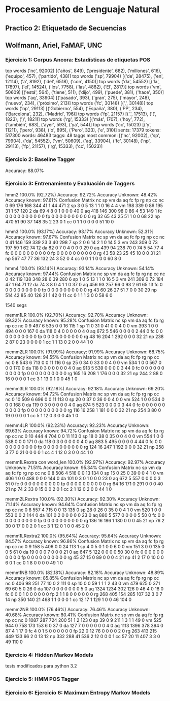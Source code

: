 # Procesamiento de Lenguaje Natural #

## Practico 2: Etiquetado de Secuencias  ##
## Wolfmann, Ariel, FaMAF, UNC  ##

### Ejercicio 1:  Corpus Ancora: Estadísticas de etiquetas POS ###
top words ('nc', 92002) [('años', 849), ('presidente', 682), ('millones', 616), ('equipo', 457), ('partido', 438)]
top words ('sp', 79904) [('de', 28475), ('en', 12114), ('a', 8192), ('del', 6518), ('con', 4150)]
top words ('da', 54552) [('la', 17897), ('el', 14524), ('los', 7758), ('las', 4882), ('El', 2817)]
top words ('vm', 50609) [('está', 564), ('tiene', 511), ('dijo', 499), ('puede', 381), ('hace', 350)]
top words ('aq', 33904) [('pasado', 393), ('gran', 275), ('mayor', 248), ('nuevo', 234), ('próximo', 213)]
top words ('fc', 30148) [(',', 30148)]
top words ('np', 29113) [('Gobierno', 554), ('España', 380), ('PP', 234), ('Barcelona', 232), ('Madrid', 196)]
top words ('fp', 21157) [('.', 17513), ('(', 1823), (')', 1821)]
top words ('rg', 15333) [('más', 1707), ('hoy', 772), ('también', 683), ('ayer', 593), ('ya', 544)]
top words ('cc', 15023) [('y', 11211), ('pero', 938), ('o', 895), ('Pero', 323), ('e', 310)]
sents: 17379
tokens: 517300
words: 46483
taggs: 48
taggs most common: [('nc', 92002), ('sp', 79904), ('da', 54552), ('vm', 50609), ('aq', 33904), ('fc', 30148), ('np', 29113), ('fp', 21157), ('rg', 15333), ('cc', 15023)]

### Ejercicio 2: Baseline Tagger ###
Accuracy: 88.07%


### Ejercicio 3: Entrenamiento y Evaluación de Taggers ###
hmm2
100.0% (92.72%)
Accuracy: 92.72%
Accuracy Unknown: 48.42%
Accuracy known: 97.61%
Confusion Matrix
    nc  sp  vm  da  aq  fc  fp  rg  np  cc
nc  0   69  176 168 344 41  1   44  471 2
sp  3   0   5   13  1   1   0   16  4   4
vm  198 339 0   86  195 31  1   57  120 2
da  69  4   8   0   1   0   0   0   40  0
aq  418 146 300 98  0   86  4   53  149 1
fc  0   0   0   0   0   0   0   0   0   0
fp  0   0   0   0   0   0   0   0   0   0
rg  32  65  43  25  51  1   0   0   68  22
np  470 51  90  37  148 35  2   23  0   1
cc  0   1   1   0   0   0   0   51  10  0


hmm3
100.0% (93.17%)
Accuracy: 93.17%
Accuracy Unknown: 52.31%
Accuracy known: 97.67%
Confusion Matrix
    nc  sp  vm  da  aq  fc  fp  rg  np  cc
nc  0   41  146 159 339 23  3   40  298 7
sp  2   0   6   14  2   1   0   14  5   3
vm  243 309 0   73  197 59  1   62  74  12
da  82  0   7   0   4   0   0   0   29  0
aq  439 94  238 70  0   74  5   54  77  4
fc  0   0   0   0   0   0   0   0   0   0
fp  0   0   0   0   0   0   0   0   0   0
rg  43  58  23  25  45  10  0   0   31  21
np  567 47  77  36  132 24  3   52  0   4
cc  0   0   1   1   0   0   0   60  8   0

hmm4
100.0% (93.14%)
Accuracy: 93.14%
Accuracy Unknown: 54.14%
Accuracy known: 97.44%
Confusion Matrix
nc  sp  vm  da  aq  fc  fp  rg  np  cc
nc  0   42  119 138 348 28  6   39  280 6
sp  1   0   5   13  1   1   0   16  5   3
vm  241 309 0   72  184 47  1   64  71  12
da  74  3   8   0   4   1   1   0   37  0
aq  456 93  257 66  0   93  2   61  65  13
fc  0   0   0   0   0   0   0   0   0   0
fp  0   0   0   0   0   0   0   0   0   0
rg  43  60  26  27  51  7   0   0   30  29
np  514 42  85  40  126 21  1   42  0   11
cc  0   1   1   1   3   0   0   58  6   0

1540 segs

memm1LR
100.0% (92.70%)
Accuracy: 92.70%
Accuracy Unknown: 69.32%
Accuracy known: 95.28%
Confusion Matrix
    nc  sp  vm  da  aq  fc  fp  rg  np  cc
nc  0   9   497 6   535 0   0   16  115 1
sp  11  0   31  0   41  0   0   4   0   0
vm  393 1   0   0   494 0   0   0   167 0
da  118 0   4   0   0   0   0   0   4   0
aq  672 5   546 0   0   0   0   2   44  0
fc  0   0   0   0   0   0   0   0   0   0
fp  0   0   0   0   0   0   0   0   0   0
rg  48  16  204 1   292 0   0   0   32  21
np  238 2   87  0   23  0   0   0   0   1
cc  1   1   13  0   2   0   0   44  1   0

memm2LR
100.0% (91.99%)
Accuracy: 91.99%
Accuracy Unknown: 68.75%
Accuracy known: 94.55%
Confusion Matrix
nc  sp  vm  da  aq  fc  fp  rg  np  cc
nc  0   8   543 6   713 0   0   11  116 0
sp  25  0   34  0   33  0   0   4   0   0
vm  534 1   0   0   567 0   0   0   170 0
da  118 0   3   0   0   0   0   0   4   0
aq  913 5   539 0   0   0   0   3   44  0
fc  0   0   0   0   0   0   0   0   0   0
fp  0   0   0   0   0   0   0   0   0   0
rg  165 16  208 1   176 0   0   0   32  21
np  244 2   88  0   16  0   0   0   0   1
cc  3   1   13  0   1   0   0   45  1   0


memm3LR
100.0% (92.18%)
Accuracy: 92.18%
Accuracy Unknown: 69.20%
Accuracy known: 94.72%
Confusion Matrix
nc  sp  vm  da  aq  fc  fp  rg  np  cc
nc  0   10  509 6   696 0   0   11  113 0
sp  20  0   37  0   36  0   0   4   0   0
vm  524 1   0   0   534 0   0   0   168 0
da  119 0   3   0   0   0   0   0   4   0
aq  874 5   523 0   0   0   0   3   44  0
fc  0   0   0   0   0   0   0   0   0   0
fp  0   0   0   0   0   0   0   0   0   0
rg  116 16  258 1   181 0   0   0   32  21
np  254 3   80  0   19  0   0   0   0   1
cc  5   1   12  0   3   0   0   45  1   0

memm4LR
100.0% (92.23%)
Accuracy: 92.23%
Accuracy Unknown: 69.63%
Accuracy known: 94.72%
Confusion Matrix
nc  sp  vm  da  aq  fc  fp  rg  np  cc
nc  0   10  444 4   704 0   0   11  113 0
sp  18  0   38  0   35  0   0   4   0   0
vm  554 1   0   0   538 0   0   0   171 0
da  118 0   3   0   0   0   0   0   4   0
aq  883 5   495 0   0   0   0   4   44  0
fc  0   0   0   0   0   0   0   0   0   0
fp  0   0   0   0   0   0   0   0   0   0
rg  124 16  247 1   192 0   0   0   32  21
np  258 3   77  0   21  0   0   0   0   1
cc  4   1   12  0   3   0   0   44  1   0

memm1LRextra con word_len
100.0% (92.97%)
Accuracy: 92.97%
Accuracy Unknown: 71.51%
Accuracy known: 95.34%
Confusion Matrix
nc  sp  vm  da  aq  fc  fp  rg  np  cc
nc  0   8   506 4   516 0   0   13  134 0
sp  15  0   25  0   39  0   0   4   1   0
vm  406 1   0   0   488 0   0   0   144 0
da  101 0   3   0   1   0   0   0   23  0
aq  672 5   557 0   0   0   0   3   51  0
fc  0   0   0   0   0   0   0   0   0   0
fp  0   0   0   0   0   0   0   0   0   0
rg  64  16  171 0   291 0   0   0   40  21
np  74  2   33  0   15  0   0   2   0   1
cc  2   1   12  0   2   0   0   44  1   0

 memm2LRextra 
100.0% (92.30%)
Accuracy: 92.30%
Accuracy Unknown: 71.14%
Accuracy known: 94.64%
Confusion Matrix
nc  sp  vm  da  aq  fc  fp  rg  np  cc
nc  0   8   557 4   715 0   0   13  135 0
sp  28  0   26  0   35  0   0   4   1   0
vm  520 1   0   0   553 0   0   2   144 0
da  101 0   2   0   0   0   0   0   23  0
aq  880 5   577 0   0   0   0   5   50  0
fc  0   0   0   0   0   0   0   0   0   0
fp  0   0   0   0   0   0   0   0   0   0
rg  136 16  186 1   180 0   0   0   45  21
np  76  2   30  0   17  0   0   2   0   1
cc  3   1   12  0   1   0   0   45  2   0

memm1LRextra2
100.0% (95.64%)
Accuracy: 95.64%
Accuracy Unknown: 84.57%
Accuracy known: 96.86%
Confusion Matrix
nc  sp  vm  da  aq  fc  fp  rg  np  cc
nc  0   9   158 5   406 0   0   24  113 1
sp  4   0   5   0   1   0   0   6   0   0
vm  151 3   0   0   135 0   0   5   61  0
da  19  0   0   0   7   0   0   0   21  0
aq  647 5   122 0   0   0   0   50  30  0
fc  0   0   0   0   0   0   0   0   0   0
fp  0   0   0   0   0   0   0   0   0   0
rg  45  37  15  0   89  0   0   0   4   21
np  41  2   17  0   10  0   0   6   0   1
cc  0   1   8   0   0   0   0   49  1   0


memm1NB
100.0% (82.18%)
Accuracy: 82.18%
Accuracy Unknown: 48.89%
Accuracy known: 85.85%
Confusion Matrix
nc  sp  vm  da  aq  fc  fp  rg  np  cc
nc  0   406 98  251 77  10  0   2   111 0
sp  10  0   0   59  1   1   1   2   43  0
vm  479 625 0   371 69  60  5   0   26  0
da  107 0   0   0   0   0   0   0   5   0
aq  1324    1234    302 126 0   46  4   0   18  0
fc  0   0   0   1   0   0   0   0   0   0
fp  2   1   1   8   0   0   0   0   0   0
rg  268 405 154 285 107 32  3   0   7   14
np  350 140 21  468 1   1   0   0   0   1
cc  12  17  1   129 1   0   0   46  104 0

memm2NB 100.0% (76.46%)
Accuracy: 76.46%
Accuracy Unknown: 40.68%
Accuracy known: 80.41%
Confusion Matrix
nc  sp  vm  da  aq  fc  fp  rg  np  cc
nc  0   1087    287 724 200 51  1   2   123 0
sp  39  0   9   211 1   3   1   1   49  0
vm  525 944 0   758 173 153 6   0   37  0
da  127 7   0   0   0   0   0   0   4   0
aq  1113    1396    378 394 0   87  4   1   17  0
fc  4   0   1   5   0   0   0   0   0   0
fp  22  0   12  76  0   0   0   0   2   0
rg  263 413 215 449 133 66  2   0   13  12
np  332 288 41  536 2   12  0   0   0   1
cc  57  20  11  407 3   3   0   49  110 0


### Ejercicio 4: Hidden Markov Models ###
tests modificados para python 3.2
### Ejercicio 5: HMM POS Tagger ###

### Ejercicio 6: Ejercicio 6: Maximum Entropy Markov Models ###
